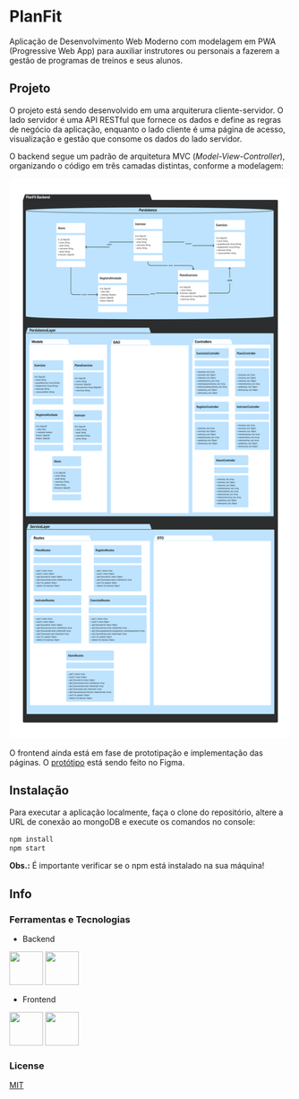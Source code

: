 # PlanFit
Aplicação de Desenvolvimento Web Moderno com modelagem em PWA (Progressive Web App) para auxiliar instrutores ou personais a fazerem a gestão de programas de treinos e seus alunos.

## Projeto

O projeto está sendo desenvolvido em uma arquiterura cliente-servidor. O lado servidor é uma API RESTful que fornece os dados e define as regras de negócio da aplicação, enquanto o lado cliente é uma página de acesso, visualização e gestão que consome os dados do lado servidor.

O backend segue um padrão de arquitetura MVC (*Model-View-Controller*), organizando o código em três camadas distintas, conforme a modelagem:

<img src="backend/static/proj/backend.png" alt="Design do projeto backend" width="600" height="1000"/>

O frontend ainda está em fase de prototipação e implementação das páginas. O <a href="https://www.figma.com/file/QBynbF9dgwItNtHD1bUL0e/PlanFit-Front?node-id=0%3A1&t=zYEVZ6ftXxkDG7KV-1">protótipo</a> está sendo feito no Figma.

## Instalação

Para executar a aplicação localmente, faça o clone do repositório, altere a URL de conexão ao mongoDB e execute os comandos no console:

```bash
npm install
npm start
```

**Obs.:** É importante verificar se o npm está instalado na sua máquina!

## Info

### Ferramentas e Tecnologias

 - Backend

<img src="https://cdn.jsdelivr.net/gh/devicons/devicon/icons/mongodb/mongodb-original-wordmark.svg" width="60" height="60" /> <img src="https://cdn.jsdelivr.net/gh/devicons/devicon/icons/express/express-original-wordmark.svg" width="60" height="60" />


 - Frontend


<img src="https://cdn.jsdelivr.net/gh/devicons/devicon/icons/figma/figma-original.svg" width="60" height="60" /> <img src="https://cdn.jsdelivr.net/gh/devicons/devicon/icons/react/react-original-wordmark.svg" width="60" height="60" />
          
          

### License
[MIT](https://choosealicense.com/licenses/mit/)
